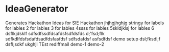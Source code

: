 # IdeaGenerator
Generates Hackathon Ideas for SIE Hackathon
jhjhgjhghjg
stringy
for labels
for lables 2
for lables 3
for lables 4ssss
for lables 5skldjklsj
for lables 6
dsflkjdsklf
sdfsdfssdfdsafdsfsdfdsfds
d;'fsd;flk
sdfkdlfdsfsdafdsadfdsfasfdsf
sdfsdafdsf
asfsdfdsf
demo setup
dsl;fksdl;f
dsfl;sdkf
ukghjl
TEst
rediffmail
demo-1
demo-2
